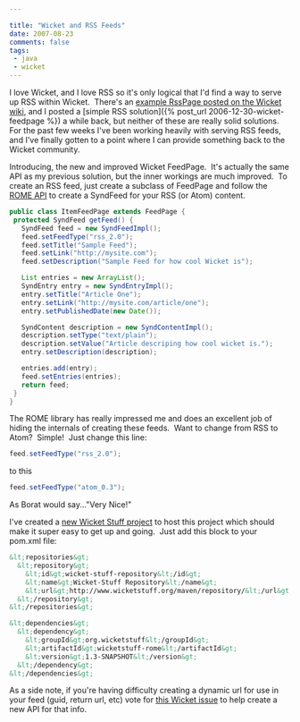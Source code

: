 ```yaml
---

title: "Wicket and RSS Feeds"
date: 2007-08-23
comments: false
tags:
 - java
 - wicket
---
```


I love Wicket, and I love RSS so it's only logical that I'd find a way to serve up RSS within Wicket.  There's an [example RssPage posted on the Wicket wiki](http://cwiki.apache.org/WICKET/rss-page.html), and I posted a [simple RSS solution]({% post_url 2006-12-30-wicket-feedpage %}) a while back, but neither of these are really solid solutions.  For the past few weeks I've been working heavily with serving RSS feeds, and I've finally gotten to a point where I can provide something back to the Wicket community.



Introducing, the new and improved Wicket FeedPage.  It's actually the same API as my previous solution, but the inner workings are much improved.  To create an RSS feed, just create a subclass of FeedPage and follow the [ROME API](https://rome.dev.java.net/) to create a SyndFeed for your RSS (or Atom) content.



```java
public class ItemFeedPage extends FeedPage {
 protected SyndFeed getFeed() {
   SyndFeed feed = new SyndFeedImpl();
   feed.setFeedType("rss_2.0");
   feed.setTitle("Sample Feed");
   feed.setLink("http://mysite.com");
   feed.setDescription("Sample Feed for how cool Wicket is");

   List entries = new ArrayList();
   SyndEntry entry = new SyndEntryImpl();
   entry.setTitle("Article One");
   entry.setLink("http://mysite.com/article/one");
   entry.setPublishedDate(new Date());

   SyndContent description = new SyndContentImpl();
   description.setType("text/plain");
   description.setValue("Article descriping how cool wicket is.");
   entry.setDescription(description);

   entries.add(entry);
   feed.setEntries(entries);
   return feed;
 }
}
```



The ROME library has really impressed me and does an excellent job of hiding the internals of creating these feeds.  Want to change from RSS to Atom?  Simple!  Just change this line:


```java
feed.setFeedType("rss_2.0");
```


to this

```java
feed.setFeedType("atom_0.3");
```



As Borat would say..."Very Nice!"



I've created a [new Wicket Stuff project](https://wicket-stuff.svn.sourceforge.net/svnroot/wicket-stuff/trunk/wicketstuff-rome/) to host this project which should make it super easy to get up and going.  Just add this block to your pom.xml file:


```xml
&lt;repositories&gt;
  &lt;repository&gt;
    &lt;id&gt;wicket-stuff-repository&lt;/id&gt;
    &lt;name&gt;Wicket-Stuff Repository&lt;/name&gt;
    &lt;url&gt;http://www.wicketstuff.org/maven/repository/&lt;/url&gt;
  &lt;/repository&gt;
&lt;/repositories&gt;

&lt;dependencies&gt;
  &lt;dependency&gt;
    &lt;groupId&gt;org.wicketstuff&lt;/groupId&gt;
    &lt;artifactId&gt;wicketstuff-rome&lt;/artifactId&gt;
    &lt;version&gt;1.3-SNAPSHOT&lt;/version&gt;
  &lt;/dependency&gt;
&lt;/dependencies&gt;
```



As a side note, if you're having difficulty creating a dynamic url for use in your feed (guid, return url, etc) vote for [this Wicket issue](https://issues.apache.org/jira/browse/WICKET-609) to help create a new API for that info.

